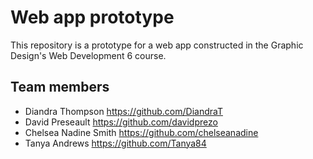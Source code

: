 # Web app prototype

This repository is a prototype for a web app constructed in the Graphic Design's Web Development 6 course.

## Team members

- Diandra Thompson <https://github.com/DiandraT>
- David Preseault <https://github.com/davidprezo>
- Chelsea Nadine Smith <https://github.com/chelseanadine>
- Tanya Andrews <https://github.com/Tanya84>

